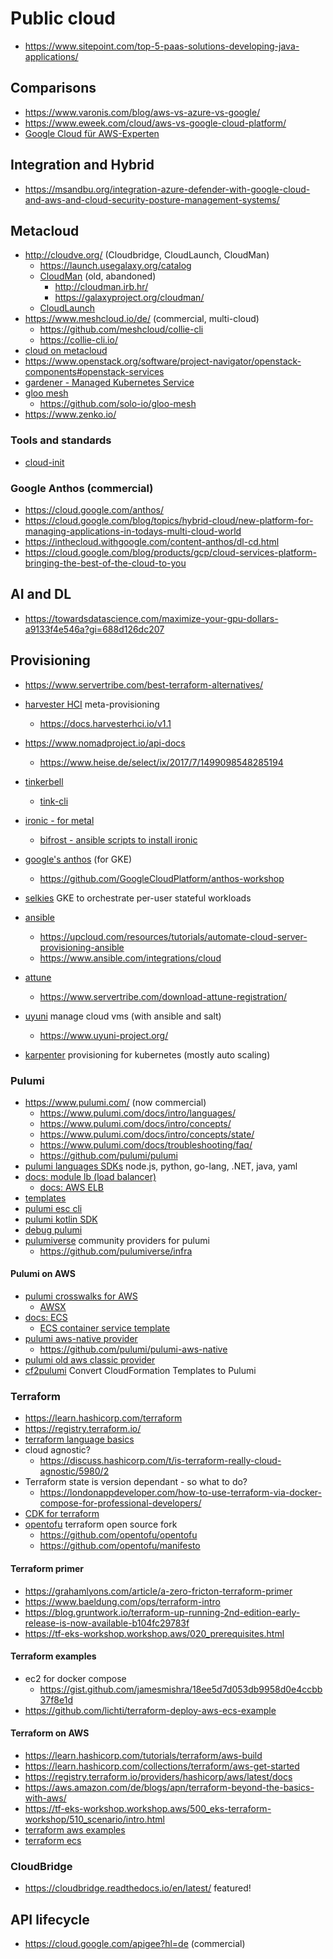 # Public cloud

* https://www.sitepoint.com/top-5-paas-solutions-developing-java-applications/

## Comparisons

* https://www.varonis.com/blog/aws-vs-azure-vs-google/
* https://www.eweek.com/cloud/aws-vs-google-cloud-platform/
* [Google Cloud für AWS-Experten](https://cloud.google.com/docs/compare/aws)

## Integration and Hybrid

* https://msandbu.org/integration-azure-defender-with-google-cloud-and-aws-and-cloud-security-posture-management-systems/

## Metacloud

* http://cloudve.org/ (Cloudbridge, CloudLaunch, CloudMan)
  + https://launch.usegalaxy.org/catalog
  + [CloudMan](https://github.com/galaxyproject/cloudman/tree/v2.0) (old, abandoned)
    - http://cloudman.irb.hr/
    - https://galaxyproject.org/cloudman/
  + [CloudLaunch](https://github.com/galaxyproject/cloudlaunch)
* https://www.meshcloud.io/de/ (commercial, multi-cloud)
  + https://github.com/meshcloud/collie-cli
  + https://collie-cli.io/
* [cloud on metacloud](https://cloud.pritunl.com)
* https://www.openstack.org/software/project-navigator/openstack-components#openstack-services
* [gardener - Managed Kubernetes Service](https://gardener.cloud/)
* [gloo mesh](https://docs.solo.io/gloo-mesh-enterprise/latest/)
  + https://github.com/solo-io/gloo-mesh
* https://www.zenko.io/

### Tools and standards

* [cloud-init](https://cloud-init.io/)

### Google Anthos (commercial)

* https://cloud.google.com/anthos/
* https://cloud.google.com/blog/topics/hybrid-cloud/new-platform-for-managing-applications-in-todays-multi-cloud-world
* https://inthecloud.withgoogle.com/content-anthos/dl-cd.html
* https://cloud.google.com/blog/products/gcp/cloud-services-platform-bringing-the-best-of-the-cloud-to-you

## AI and DL

* https://towardsdatascience.com/maximize-your-gpu-dollars-a9133f4e546a?gi=688d126dc207

## Provisioning

* https://www.servertribe.com/best-terraform-alternatives/

* [harvester HCI](https://harvesterhci.io/) meta-provisioning
  + https://docs.harvesterhci.io/v1.1
* https://www.nomadproject.io/api-docs
  + https://www.heise.de/select/ix/2017/7/1499098548285194
* [tinkerbell](https://tinkerbell.org/)
  + [tink-cli](https://docs.tinkerbell.org/services/tink-cli/)
* [ironic - for metal](https://ironicbaremetal.org/)
  + [bifrost - ansible scripts to install ironic](https://opendev.org/openstack/bifrost)
* [google's anthos](https://cloud.google.com/anthos/docs/concepts/overview) (for GKE)
  + https://github.com/GoogleCloudPlatform/anthos-workshop
* [selkies](https://github.com/selkies-project/selkies-operator) GKE to orchestrate per-user stateful workloads
* [ansible](https://www.redhat.com/sysadmin/ansible-provisioning-aws-cloud)
  + https://upcloud.com/resources/tutorials/automate-cloud-server-provisioning-ansible
  + https://www.ansible.com/integrations/cloud
* [attune](https://github.com/Attune-Automation)
  + https://www.servertribe.com/download-attune-registration/
* [uyuni](https://github.com/uyuni-project/uyuni) manage cloud vms (with ansible and salt)
  + https://www.uyuni-project.org/
* [karpenter](https://github.com/aws/karpenter) provisioning for kubernetes (mostly auto scaling)

### Pulumi

* https://www.pulumi.com/ (now commercial)
  + https://www.pulumi.com/docs/intro/languages/
  + https://www.pulumi.com/docs/intro/concepts/
  + https://www.pulumi.com/docs/intro/concepts/state/
  + https://www.pulumi.com/docs/troubleshooting/faq/
  + https://github.com/pulumi/pulumi
* [pulumi languages SDKs](https://www.pulumi.com/docs/languages-sdks/) node.js, python, go-lang, .NET, java, yaml
* [docs: module lb (load balancer)](https://www.pulumi.com/docs/reference/pkg/nodejs/pulumi/awsx/lb/#ApplicationLoadBalancer)
  + [docs: AWS ELB](https://www.pulumi.com/docs/clouds/aws/guides/elb/)
* [templates](https://www.pulumi.com/templates/)
* [pulumi esc cli](https://www.pulumi.com/docs/esc-cli/)
* [pulumi kotlin SDK](https://github.com/VirtuslabRnD/pulumi-kotlin)
* [debug pulumi](https://github.com/pulumi/pulumi/blob/master/CONTRIBUTING.md)
* [pulumiverse](https://github.com/orgs/pulumiverse/repositories) community providers for pulumi
  + https://github.com/pulumiverse/infra

#### Pulumi on AWS

* [pulumi crosswalks for AWS](https://www.pulumi.com/docs/clouds/aws/guides/)
  + [AWSX](https://www.pulumi.com/registry/packages/awsx/)
* [docs: ECS](https://www.pulumi.com/docs/clouds/aws/guides/ecs/)
  + [ECS container service template](https://www.pulumi.com/templates/container-service/aws/)
* [pulumi aws-native provider](https://www.pulumi.com/registry/packages/aws-native/installation-configuration/)
  + https://github.com/pulumi/pulumi-aws-native
* [pulumi old aws classic provider](https://www.pulumi.com/registry/packages/aws/installation-configuration/)
* [cf2pulumi](https://www.pulumi.com/cf2pulumi/) Convert CloudFormation Templates to Pulumi

### Terraform

* https://learn.hashicorp.com/terraform
* https://registry.terraform.io/
* [terraform language basics](https://www.terraform.io/docs/language/index.html)
* cloud agnostic?
  + https://discuss.hashicorp.com/t/is-terraform-really-cloud-agnostic/5980/2
* Terraform state is version dependant - so what to do?
  + https://londonappdeveloper.com/how-to-use-terraform-via-docker-compose-for-professional-developers/
* [CDK for terraform](https://developer.hashicorp.com/terraform/cdktf)
* [opentofu](https://opentofu.org/) terraform open source fork
  + https://github.com/opentofu/opentofu
  + https://github.com/opentofu/manifesto

#### Terraform primer

* https://grahamlyons.com/article/a-zero-fricton-terraform-primer
* https://www.baeldung.com/ops/terraform-intro
* https://blog.gruntwork.io/terraform-up-running-2nd-edition-early-release-is-now-available-b104fc29783f
* https://tf-eks-workshop.workshop.aws/020_prerequisites.html

#### Terraform examples

* ec2 for docker compose
  + https://gist.github.com/jamesmishra/18ee5d7d053db9958d0e4ccbb37f8e1d
* https://github.com/lichti/terraform-deploy-aws-ecs-example

#### Terraform on AWS

* https://learn.hashicorp.com/tutorials/terraform/aws-build
* https://learn.hashicorp.com/collections/terraform/aws-get-started
* https://registry.terraform.io/providers/hashicorp/aws/latest/docs
* https://aws.amazon.com/de/blogs/apn/terraform-beyond-the-basics-with-aws/
* https://tf-eks-workshop.workshop.aws/500_eks-terraform-workshop/510_scenario/intro.html
* [terraform aws examples](https://github.com/hashicorp/terraform-provider-aws/tree/main/examples/api-gateway-rest-api-openapi)
* [terraform ecs](https://registry.terraform.io/providers/hashicorp/aws/latest/docs/resources/ecs_service)

### CloudBridge

* https://cloudbridge.readthedocs.io/en/latest/ featured!

## API lifecycle

* https://cloud.google.com/apigee?hl=de (commercial)
